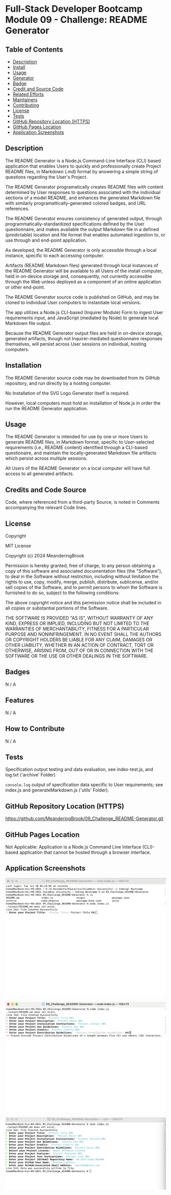 # Full-Stack Developer Bootcamp Module 09 - Challenge: README Generator

## Table of Contents

- [Description](#description)
- [Install](#install)
- [Usage](#usage)
- [Generator](#generator)
- [Badge](#badge)
- [Credit and Source Code](#credits-and-code-source)
- [Related Efforts](#related-efforts)
- [Maintainers](#maintainers)
- [Contributing](#contributing)
- [License](#license)
- [Tests](#tests)
- [GitHub Repository Location (HTTPS)](#github-repository-location-https)
- [GitHub Pages Location](#github-pages-location)
- [Application Screenshots](#application-screenshots) 


## Description

The README Generator is a Node.js Command-Line Interface (CLI) based application that enables Users to quickly and professionally create Project README files, in Markdown (.md) format by answering a simple string of questions regarding the User's Project.  

The README Generator programatically creates README files with content determined by User responses to questions associated with the individual sections of a model README, and enhances the generated Markdown file with similarly programattically-generated colored badges, and URL references.

The README Generator ensures consistency of generated output, through programmatically-standardized specifications defined by the User questionnaire, and makes available the output Markdown file in a defined (predictable) location and file format that enables automated ingestion to, or use through and end-point application.

As developed, the README Generator is only accessible through a local instance, specific to each accessing computer.

Artifacts (README Markdown files) generated through local instances of the README Generator will be available to all Users of the install computer, held in on-device storage and, consequently, not currently accessible through the Web unless deployed as a component of an online application or other end-point.

The README Generator source code is published on GitHub, and may be cloned to individual User computers to instantiate local versions.

The app utilizes a Node.js CLI-based (Inquirer Module) Form to ingest User requirements input, and JavaScript (mediated by Node) to generate local Markdown file output. 

Because the README Generator output files are held in on-device storage, generated artifacts, though not Inquirer-mediated questionnaire responses themselves, will persist across User sessions on individual, hosting computers.


## Installation

The README Generator source code may be downloaded from its GitHub repository, and run directly by a hosting computer.

No Installation of the SVG Logo Generator itself is required.

However, local computers must hold an installation of Node.js in order the run the README Generator application.


## Usage

The README Generator is intended for use by one or more Users to generate README files, in Markdown format, specific to User-selected requirements (i.e., README content) identified through a CLI-based questionaire, and maintain the locally-generated Markdown file artifacts which persist across multiple sessions. 

All Users of the README Generator on a local computer will have full access to all generated artifacts.


## Credits and Code Source

Code, where referenced from a third-party Source, is noted in Comments accompanying the relevant Code lines.


## License

Copyright <YEAR> <COPYRIGHT Chris Milazzo>


MIT License

Copyright (c) 2024 MeanderingBrook

Permission is hereby granted, free of charge, to any person obtaining a copy
of this software and associated documentation files (the "Software"), to deal
in the Software without restriction, including without limitation the rights
to use, copy, modify, merge, publish, distribute, sublicense, and/or sell
copies of the Software, and to permit persons to whom the Software is
furnished to do so, subject to the following conditions:

The above copyright notice and this permission notice shall be included in all
copies or substantial portions of the Software.

THE SOFTWARE IS PROVIDED "AS IS", WITHOUT WARRANTY OF ANY KIND, EXPRESS OR
IMPLIED, INCLUDING BUT NOT LIMITED TO THE WARRANTIES OF MERCHANTABILITY,
FITNESS FOR A PARTICULAR PURPOSE AND NONINFRINGEMENT. IN NO EVENT SHALL THE
AUTHORS OR COPYRIGHT HOLDERS BE LIABLE FOR ANY CLAIM, DAMAGES OR OTHER
LIABILITY, WHETHER IN AN ACTION OF CONTRACT, TORT OR OTHERWISE, ARISING FROM,
OUT OF OR IN CONNECTION WITH THE SOFTWARE OR THE USE OR OTHER DEALINGS IN THE
SOFTWARE.


## Badges

N / A


## Features

N / A


## How to Contribute

N / A


## Tests

Specification output testing and data evaluation, see index-test.js, and log.txt ('archive' Folder)

`console.log` output of specification data specific to User requirements; see index.js and generateMarkdown.js ('utils' Folder).


## GitHub Repository Location (HTTPS)

https://github.com/MeanderingBrook/09_Challenge_README-Generator.git


## GitHub Pages Location

Not Applicable: Application is a Node.js Command Line Interface (CLI)-based application that cannot be hosted through a browser interface.


## Application Screenshots

![README Generator: CLI Questionnaire - Screenshot 01](./assets/images/README-Generator_CLI-Questionnaire_Screenshot-01.png?raw=true "README Generator: CLI Questionnaire - Screenshot 01")

![README Generator: CLI Questionnaire with Validation Warning - Screenshot 02](./assets/images/README-Generator_CLI-Questionnaire-Validation-Warning_Screenshot-02.png?raw=true "README Generator: CLI Questionnaire with Validation Warning - Screenshot 02")

![README Generator: CLI Questionnaire with Process Completion Notice - Screenshot 03](./assets/images/README-Generator_CLI-Questionnaire-Process-Completion-Notice_Screenshot%2003.png?raw=true "README Generator: CLI Questionnaire with Process Completion Notice - Screenshot 03")
